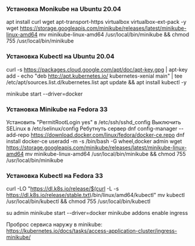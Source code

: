 ### Установка Monikube на Ubuntu 20.04
apt install curl wget apt-transport-https virtualbox virtualbox-ext-pack -y
wget https://storage.googleapis.com/minikube/releases/latest/minikube-linux-amd64
mv minikube-linux-amd64 /usr/local/bin/minikube && chmod 755 /usr/local/bin/minikube

### Установка Kubectl на Ubuntu 20.04
curl -s https://packages.cloud.google.com/apt/doc/apt-key.gpg | apt-key add -
echo "deb http://apt.kubernetes.io/ kubernetes-xenial main" | tee /etc/apt/sources.list.d/kubernetes.list
apt update && apt install kubectl -y

minikube start --driver=docker

### Установка Minikube на Fedora 33
Установить "PermitRootLogin yes" в /etc/ssh/sshd_config
Выключить SELinux в /etc/selinux/config
Ребутнуть сервер
dnf config-manager --add-repo https://download.docker.com/linux/fedora/docker-ce.repo
dnf install docker-ce
useradd -m -s /bin/bash -G wheel,docker admin
wget https://storage.googleapis.com/minikube/releases/latest/minikube-linux-amd64
mv minikube-linux-amd64 /usr/local/bin/minikube && chmod 755 /usr/local/bin/minikube

### Установка Kubectl на Fedora 33
curl -LO "https://dl.k8s.io/release/$(curl -L -s https://dl.k8s.io/release/stable.txt)/bin/linux/amd64/kubectl"
mv kubectl /usr/local/bin/kubectl && chmod 755 /usr/local/bin/kubectl

su admin
minikube start --driver=docker
minikube addons enable ingress

Проброс сервиса наружу в minikube:
https://kubernetes.io/docs/tasks/access-application-cluster/ingress-minikube/
